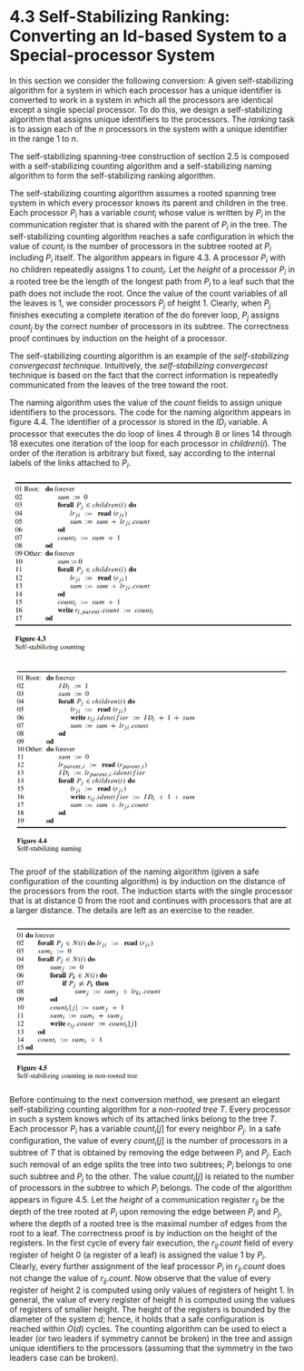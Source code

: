 # 4.3 Self-Stabilizing Ranking: Converting an Id-based System to a Special-processor System

In this section we consider the following conversion: A given self-stabilizing algorithm for a system in which each processor has a unique identifier is converted to work in a system in which all the processors are identical except a single special processor. To do this, we design a self-stabilizing algorithm that assigns unique identifiers to the processors. The *ranking* task is to assign each of the $n$ processors in the system with a unique identifier in the range 1 to $n$.

The self-stabilizing spanning-tree construction of section 2.5 is composed with a self-stabilizing counting algorithm and a self-stabilizing naming algorithm to form the self-stabilizing ranking algorithm.

The self-stabilizing counting algorithm assumes a rooted spanning tree system in which every processor knows its parent and children in the tree. Each processor $P_i$ has a variable ${count}_i$ whose value is written by $P_i$ in the communication register that is shared with the parent of $P_i$ in the tree. The self-stabilizing counting algorithm reaches a safe configuration in which the value of ${count}_i$ is the number of processors in the subtree rooted at $P_i$ including $P_i$ itself. The algorithm appears in figure 4.3. A processor $P_i$ with no children repeatedly assigns 1 to ${count}_i$. Let the *height* of a processor $P_i$ in a rooted tree be the length of the longest path from $P_i$ to a leaf such that the path does not include the root. Once the value of the count variables of all the leaves is 1, we consider processors $P_j$ of height 1. Clearly, when $P_j$ finishes executing a complete iteration of the do forever loop, $P_j$ assigns ${count}_j$ by the correct number of processors in its subtree. The correctness proof continues by induction on the height of a processor.

The self-stabilizing counting algorithm is an example of the *self-stabilizing convergecast technique*. Intuitively, the *self-stabilizing convergecast* technique is based on the fact that the correct information is repeatedly communicated from the leaves of the tree toward the root.

The naming algorithm uses the value of the *count* fields to assign unique identifiers to the processors. The code for the naming algorithm appears in figure 4.4. The identifier of a processor is stored in the ${ID}_i$ variable. A processor that executes the do loop of lines 4 through 8 or lines 14 through 18 executes one iteration of the loop for each processor in $children(i)$. The order of the iteration is arbitrary but fixed, say according to the internal labels of the links attached to $P_i$.

![figure_4.3](images/figure_4.3.png)

![figure_4.4](images/figure_4.4.png)

The proof of the stabilization of the naming algorithm (given a safe configuration of the counting algorithm) is by induction on the distance of the processors from the root. The induction starts with the single processor that is at distance 0 from the root and continues with processors that are at a larger distance. The details are left as an exercise to the reader.

![figure_4.5](images/figure_4.5.png)

Before continuing to the next conversion method, we present an elegant self-stabilizing counting algorithm for a *non-rooted tree* $T$. Every processor in such a system knows which of its attached links belong to the tree $T$. Each processor $P_i$ has a variable ${count}_i[j]$ for every neighbor $P_j$. In a safe configuration, the value of every ${count}_i[j]$ is the number of processors in a subtree of $T$ that is obtained by removing the edge between $P_i$ and $P_j$. Each such removal of an edge splits the tree into two subtrees; $P_i$ belongs to one such subtree and $P_j$ to the other. The value ${count}_i[j]$ is related to the number of processors in the subtree to which $P_i$ belongs. The code of the algorithm appears in figure 4.5. Let the *height* of a communication register $r_{ij}$ be the depth of the tree rooted at $P_i$ upon removing the edge between $P_i$ and $P_j$, where the depth of a rooted tree is the maximal number of edges from the root to a leaf. The correctness proof is by induction on the height of the registers. In the first cycle of every fair execution, the $r_{ij}.count$ field of every register of height 0 (a register of a leaf) is assigned the value 1 by $P_i$. Clearly, every further assignment of the leaf processor $P_i$ in $r_{ij}.count$ does not change the value of $r_{ij}.count$. Now observe that the value of every register of height 2 is computed using only values of registers of height 1. In general, the value of every register of height $h$ is computed using the values of registers of smaller height. The height of the registers is bounded by the diameter of the system $d$; hence, it holds that a safe configuration is reached within $O(d)$ cycles. The counting algorithm can be used to elect a leader (or two leaders if symmetry cannot be broken) in the tree and assign unique identifiers to the processors (assuming that the symmetry in the two leaders case can be broken).
